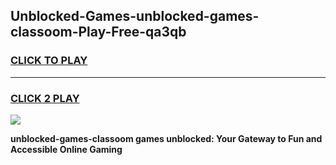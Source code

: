 
## Unblocked-Games-unblocked-games-classoom-Play-Free-qa3qb
<h3>
<a href="https://premium76.site?title=unblocked-games-classoom&ref=23A">CLICK TO PLAY</a></h3>
<hr>

<h3>
<a href="https://premium76.site?title=unblocked-games-classoom&ref=23A">CLICK 2 PLAY</a>
  
</h3>

<a href="https://premium76.site?title=unblocked-games-classoom&ref=23A"><img src="https://clearcache.store/games.png"></a>


**unblocked-games-classoom games unblocked: Your Gateway to Fun and Accessible Online Gaming**

